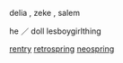 delia , zeke , salem

he ／ doll lesboygirlthing
  
[rentry](https://rentry.co/selzzar) [retrospring](https://retrospring.net/@catalan) [neospring](https://neospring.org/@catalan)
